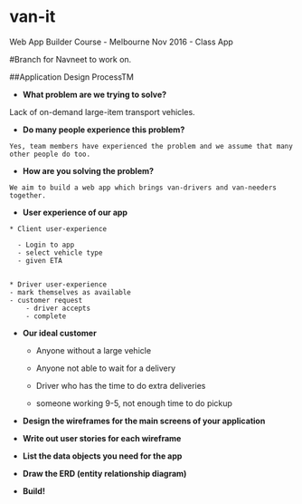 # van-it
Web App Builder Course - Melbourne Nov 2016 - Class App

#Branch for Navneet to work on.

##Application Design ProcessTM

  * **What problem are we trying to solve?**
    
  Lack of on-demand large-item transport vehicles.

   * **Do many people experience this problem?**
   
    Yes, team members have experienced the problem and we assume that many other people do too.

   * **How are you solving the problem?**
   
    We aim to build a web app which brings van-drivers and van-needers together.

   * **User experience of our app**
   
    * Client user-experience
    
      - Login to app
      - select vehicle type
      - given ETA

      
    * Driver user-experience
    - mark themselves as available
    - customer request
        - driver accepts
        - complete
   * **Our ideal customer** 
    
      - Anyone without a large vehicle
    
      - Anyone not able to wait for a delivery
    
      - Driver who has the time to do extra deliveries
    
      - someone working 9-5, not enough time to do pickup
    
   * **Design the wireframes for the main screens of your application**

   * **Write out user stories for each wireframe**
   
   * **List the data objects you need for the app**
   
   * **Draw the ERD (entity relationship diagram)**
   
   * **Build!**
   
